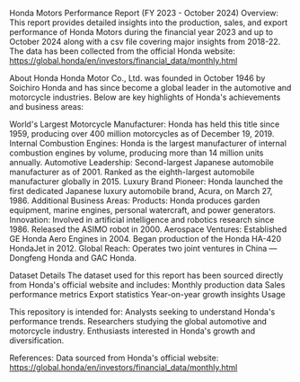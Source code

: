 Honda Motors Performance Report (FY 2023 - October 2024)
Overview:
This report provides detailed insights into the production, sales, and export performance of Honda Motors during the financial year 2023 and up to October 2024 along with a csv file covering major insights from 2018-22. The data has been collected from the official Honda website: https://global.honda/en/investors/financial_data/monthly.html

About Honda
Honda Motor Co., Ltd. was founded in October 1946 by Soichiro Honda and has since become a global leader in the automotive and motorcycle industries. Below are key highlights of Honda's achievements and business areas:

World's Largest Motorcycle Manufacturer: Honda has held this title since 1959, producing over 400 million motorcycles as of December 19, 2019.
Internal Combustion Engines: Honda is the largest manufacturer of internal combustion engines by volume, producing more than 14 million units annually.
Automotive Leadership:
Second-largest Japanese automobile manufacturer as of 2001.
Ranked as the eighth-largest automobile manufacturer globally in 2015.
Luxury Brand Pioneer: Honda launched the first dedicated Japanese luxury automobile brand, Acura, on March 27, 1986.
Additional Business Areas:
Products: Honda produces garden equipment, marine engines, personal watercraft, and power generators.
Innovation:
Involved in artificial intelligence and robotics research since 1986.
Released the ASIMO robot in 2000.
Aerospace Ventures:
Established GE Honda Aero Engines in 2004.
Began production of the Honda HA-420 HondaJet in 2012.
Global Reach: Operates two joint ventures in China — Dongfeng Honda and GAC Honda.

Dataset Details
The dataset used for this report has been sourced directly from Honda's official website and includes:
Monthly production data
Sales performance metrics
Export statistics
Year-on-year growth insights
Usage

This repository is intended for:
Analysts seeking to understand Honda's performance trends.
Researchers studying the global automotive and motorcycle industry.
Enthusiasts interested in Honda's growth and diversification.

References:
Data sourced from Honda's official website: https://global.honda/en/investors/financial_data/monthly.html

